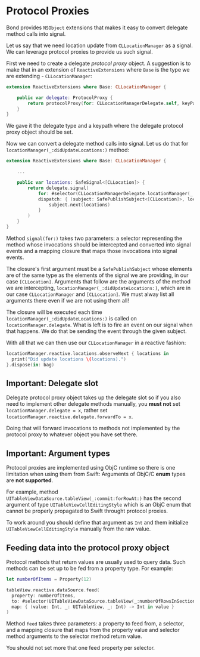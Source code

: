 # Protocol Proxies

Bond provides `NSObject` extensions that makes it easy to convert delegate method calls into signal.

Let us say that we need location update from `CLLocationManager` as a signal. We can leverage protocol proxies to provide us such signal.

First we need to create a delegate *protocol proxy* object. A suggestion is to make that in an extension of `ReactiveExtensions` where `Base` is the type we are extending - `CLLocationManager`:

```swift
extension ReactiveExtensions where Base: CLLocationManager {

    public var delegate: ProtocolProxy {
        return protocolProxy(for: CLLocationManagerDelegate.self, keyPath: \.delegate)
    }
}
```

We gave it the delegate type and a keypath where the delegate protocol proxy object should be set.  

Now we can convert a delegate method calls into signal. Let us do that for `locationManager(_:didUpdateLocations:)` method:

```swift
extension ReactiveExtensions where Base: CLLocationManager {

    ...

    public var locations: SafeSignal<[CLLocation]> {
        return delegate.signal(
            for: #selector(CLLocationManagerDelegate.locationManager(_:didUpdateLocations:)),
            dispatch: { (subject: SafePublishSubject<[CLLocation]>, locationManager: CLLocationManager, locations: [CLLocation]) in
                subject.next(locations)
            }
        )
    }
}
```

Method `signal(for:)` takes two parameters: a selector representing the method whose invocations should be intercepted and converted into signal events and a mapping closure that maps those invocations into signal events.

The closure's first argument must be a `SafePublishSubject` whose elements are of the same type as the elements of the signal we are providing, in our case `[CLLocation]`. Arguments that follow are the arguments of the method we are intercepting, `locationManager(_:didUpdateLocations:)`, which are in our case `CLLocationManager` and `[CLLocation]`. We must alway list all arguments there even if we are not using them all!

The closure will be executed each time `locationManager(_:didUpdateLocations:)` is called on `locationManager.delegate`. What is left is to fire an event on our signal when that happens. We do that be sending the event through the given subject.

With all that we can then use our `CLLocationManager` in a reactive fashion:

```swift
locationManager.reactive.locations.observeNext { locations in
  print("Did update locations \(locations).")
}.dispose(in: bag)
```

## Important: Delegate slot

Delegate protocol proxy object takes up the delegate slot so if you also need to implement other delegate methods manually, you **must not** set `locationManager.delegate = x`, rather set `locationManager.reactive.delegate.forwardTo = x`.

Doing that will forward invocations to methods not implemented by the protocol proxy to whatever object you have set there.

## Important: Argument types

Protocol proxies are implemented using ObjC runtime so there is one limitation when using them from Swift: Arguments of ObjC/C **enum** types are **not supported**.  

For example, method `UITableViewDataSource.tableView(_:commit:forRowAt:)` has the second argument of type `UITableViewCellEditingStyle` which is an ObjC enum that cannot be properly propagated to Swift throught protocol proxies.

To work around you should define that argument as `Int` and them initialize `UITableViewCellEditingStyle` manually from the raw value.


## Feeding data into the protocol proxy object

Protocol methods that return values are usually used to query data. Such methods can be set up to be fed from a property type. For example:

```swift
let numberOfItems = Property(12)

tableView.reactive.dataSource.feed(
  property: numberOfItems,
  to: #selector(UITableViewDataSource.tableView(_:numberOfRowsInSection:)),
  map: { (value: Int, _: UITableView, _: Int) -> Int in value }
)
```

Method `feed` takes three parameters: a property to feed from, a selector, and a mapping closure that maps from the property value and selector method arguments to the selector method return value.

You should not set more that one feed property per selector.
